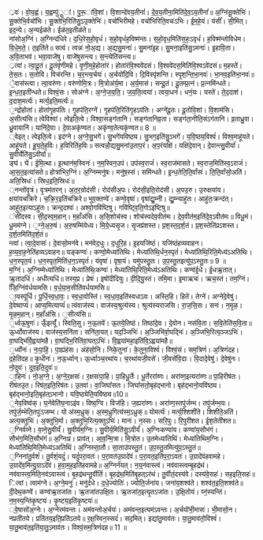 

  
्रवः॑। वो॒य॒ह्वं। य॒ह्वम्पु॑ू॒ां। पु॒रू॒ांवि॒शां। वि॒शान्दे॑वय॒तीनां॑। दे॒व॒य॒तीना॒मिति॑दे॒व॒ऽय॒तीनां॑॥ अ॒ग्निंसू॒क्तेभिः॑। सू॒क्तेभि॒र्वचो॑भिः। सू॒क्तेभि॒रिति॑सु॒ऽउ॒क्तेभिः॑। वचो॑भिरीमहे। वचो॑भिरिति॒वचः॑ऽभिः। ई॒म॒हे॒यं। यंसीं॑। सी॒मित्। इद॒न्ये। अ॒न्यईळ॑ते। ईळ॑त॒इतीळ॑ते॥  
ना॑सोअ॒ग्निं। अ॒ग्निन्द॑धिरे। द॒धि॒रेस॒हो॒वृधं॑। स॒हो॒वृधं॑ह॒विष्म॑न्तः। स॒हो॒वृध॒मिति॑स॒हः॒ऽवृधं॑। ह॒विष्म॑न्तोविधेम। वि॒धे॒म॒ते॒। त॒इति॑ते॥ सत्वं। त्वन्नः॑ नो॒अ॒द्य। अ॒द्यसु॒मनाः॑। सु॒मना॑इ॒ह। सु॒मना॒इति॑सु॒ऽमनाः॑। इ॒हावि॒ता। अ॒वि॒ताभव॑। भवा॒वाजे॑षु। वाजे॑षुसन्त्य। स॒न्त्येति॑सन्त्य॥  
्रत्वा॑। त्वा॒दू॒तं। दू॒तंवृ॑णीमहे। वृ॒णी॒म॒हे॒होता॑रं। होता॑रंवि॒श्ववे॑दसं। वि॒श्ववे॑दस॒मिति॑वि॒श्वऽवे॑दसं॥ म॒हस्ते॑। ते॒स॒तः। स॒तोवि। विच॑रन्ति। च॒र॒न्त्य॒र्चयः॑। अ॒र्चयो॑दि॒वि। दि॒विस्पृ॑शन्ति। स्पृ॒श॒न्ति॒भा॒नवः॑। भा॒नव॒इति॑भा॒नवः॑॥  
े॒वास॑स्त्वा। त्वा॒वरु॑णः। वरु॑णोमि॒त्रः। मि॒त्रोअ॑र्य॒मा। अ॒र्य॒मासं। सन्दू॒तं। दू॒तम्प्र॒त्नं। प्र॒त्नमि॑न्धते। इ॒न्ध॒त॒इती॑न्धते॥ विश्वं॒सः। सोअ॑ग्ने। अ॒ग्ने॒ज॒य॒ति॒। ज॒य॒ति॒त्वया॑। त्वया॒धनं॑। धनं॒यः। यस्ते॑। ते॒द॒दाश॑। द॒दाश॒मर्त्यः॑। मर्त्य॒इति॒मर्त्यः॑॥  
॒न्द्रोहोता॑। होता॑गृ॒हप॑तिः। गृ॒हप॑ति॒रग्ने॑। गृ॒हप॑ति॒रिति॑गृ॒हऽप॑तिः। अग्ने॑दू॒तः। दू॒तोवि॒शां। वि॒शाम॑सि। अ॒सीत्य॑सि॥ त्वेविश्वा॑। त्वेइति॒त्वे। विश्वा॒सङ्ग॑तानि। सङ्ग॑तानिव्र॒ता। सङ्ग॑ता॒नीति॒संऽग॑तानि। व्र॒ताध्रु॒वा। ध्रु॒वायानि॑। यानि॑दे॒वाः। दे॒वाअकृ॑ण्वत। अकृ॑ण्व॒तेत्यकृ॑ण्वत॥ 8 ॥  
्वेइत्। त्वेइति॒त्वे। इद॑ग्ने। अ॒ग्ने॒सु॒भगे॑। सु॒भगे॑यविष्ठ्य। सु॒भग॒इति॑सु॒ऽभगे॑। य॒वि॒ष्ठ्य॒विश्वं॑। विश्व॒माहू॑यते। आहू॑यते। हू॒य॒ते॒ह॒विः। ह॒विरिति॑ह॒विः॥ सत्वन्नो॒॑द्यसु॒मना॑उ॒ताप॒रं। अ॒प॒रंयक्षि॑। यक्षि॑दे॒वान्। दे॒वान्त्सु॒वीर्या॑। सु॒वीर्येति॑सु॒ऽवीर्या॑॥  
ङ्घ॑। घें। ई॒मि॒त्था। इ॒त्थान॑म॒स्विनः॑। न॒म॒स्विन॒उप॑। उप॑स्व॒राजं॑। स्व॒राज॑मासते। स्व॒राज॒मिति॑स्व॒ऽराजं॑। आ॒स॒त॒इत्या॑सते॥ होत्रा॑भिर॒ग्निं। अ॒ग्निम्मनु॑षः। मनु॑ष॒स्सं। समि॑न्धते। इ॒न्ध॒तेति॒ति॒र्वांसः॑। ति॒ति॒र्वांसो॒अति॑। अति॒स्रिधः॑। स्रिध॒इति॒स्रिधः॑॥  
्नन्तो॑वृ॒त्रं। वृ॒त्रम॑तरन्। अ॒त॒र॒न्रोद॑सी। रोद॑सीअ॒पः। रोद॑सी॒इति॒रोद॑सी। अ॒पउ॒रु। उ॒रुक्षया॑य। क्षया॑यचक्रिरे। च॒क्रि॒र॒इति॑चक्रिरे॥ भुव॒क्तण्वे॑। कण्वे॒वृषा॑। वृषा॑द्यु॒म्नी। द्यु॒म्न्याहु॑तः। आहु॑तः॒क्रन्द॑त्। आहु॑त॒इत्याऽहु॑तः। क्रन्द॒दश्वः॑। अश्वो॒गवि॑ष्टिषु। गवि॑ष्ट्वि॒ति॒गोऽइ॑ष्टिषु॥  
ंसी॑दस्व। सी॒द॒स्व॒म॒हान्। म॒हाँअ॑सि। अ॒सि॒शोच॑स्व। शोच॑स्वदेव॒वीत॑मः। दे॒व॒वीत॑म॒इति॑दे॒व॒ऽवीत॑मः॥ विधू॒मं। धू॒मम॑ग्ने। ॒ग्ने॒अ॒रु॒षं। अ॒रु॒षम्मि॑येध्य। मि॒ये॒ध्यसृ॒ज। सृ॒जप्र॑शस्त। प्र॒श॒स्त॒द॒र्श॒तं। प्र॒श॒स्तेति॑प्रऽशस्त। द॒र्श॒तमिति॑द॒र्श॒तं॥  
न्त्वा॑। त्वा॒दे॒वासः॑। दे॒वासो॒मन॑वे। मन॑वेद॒धुः। द॒धुरि॒ह। इ॒हयजि॑ष्ठं। यजि॑ष्ठंहव्यवाहन। ह॒व्य॒वा॒ह॒नेति॑हव्यऽवाहन॥ यङ्कण्वः॑। कण्वो॒मेध्या॑तिथिः। मेध्या॑तिथि॒र्धन॒स्पृतं॑। मेध्या॑तिथि॒रिति॒मेध्य॑ऽअतिथिः। ध॒न॒स्पृत॒यं। ध॒न॒स्पृत॒मिति॑ध॒न॒ऽस्पृतं॑। यंवृषा॑। वृषा॒यं। यमु॑पस्तु॒तः। उ॒प॒स्तु॒तइत्यु॑प॒ऽस्तु॒तः॥ 9 ॥  
म॒ग्निं। अ॒ग्निम्मेध्या॑तिथिः। मेध्या॑तिथिः॒कण्वः॑। मेध्या॑तिथि॒रिति॒मेध्य॑ऽअतिथिः। कण्व॑ई॒धे। ई॒धऋ॒तात्। ऋ॒तादधि॑। अधीत्यधि॑॥ तस्य॒प्र। प्रेषः॑। इषो॑दीदियुः। दी॒दि॒यु॒स्तं। तमि॒मा। इ॒माऋचः॑। ऋच॒स्तं। तम॒ग्निं। अिि॒ग्निंव॑र्धयामसि। व॒र्ध॒या॒म॒सीति॑वर्धयामसि॥  
ा॒यस्पू॑र्धि। पू॒र्धि॒स्व॒धा॒वः॒। स्व॒धा॒वोस्ति॑। स्व॒धा॒व॒इति॑स्वधाऽवः। अस्ति॒हि। हिते॑। तेग्ने॑। अग्ने॑दे॒वेषु॑। दे॒वेष्वाप्यं॑। आप्य॒मित्याप्यं॑॥ त्वंवाज॑स्य। वाज॑स्य॒श्रुत्य॑स्य। श्रुत्य॑स्यराजसि। रा॒ज॒सि॒सः। सनः॑। न॒मृ॒ळ॒। मृ॒ळ॒म॒हान्। म॒हाँअ॑सि। ॒सीत्य॑सि॥  
॒र्ध्वऊ॒षुणः॑। ऊँ॒इत्यूँ॑। स्विति॒सु। न॒ऊ॒तये॑। ऊ॒तये॒तिष्ठ॑। तिष्ठा॑दे॒वः। दे॒वोन। नस॑वि॒ता। स॒वि॒तेति॑स॒वि॒ता॥ ऊ॒र्ध्वोवाज॑स्य। वाज॑स्य॒सनि॑ता। सनि॑ता॒यत्। यद॒ञ्जिभिः॑। अ॒ञ्जिभि॑र्वा॒घद्भिः॑। अ॒ञ्जिभि॒रित्य॒ञ्जऽभिः॑। वा॒घद्भि॑र्वि॒ह्वया॑महै। वा॒घद्भि॒रिति॑वा॒घत्ऽभिः॑। वि॒ह्वया॑महा॒इति॑वि॒ऽह्वया॑महै॥  
॒र्ध्वोनः॑। नः॒पा॒हि॒। पा॒ह्यंह॑सः। अंह॑सो॒नि। निके॒तुना॑। के॒तुना॒विश्वं॑। विश्वं॒सं। सम॒त्रिणं॑। अ॒त्रिणं॑दह। द॒हेति॑दह॥ कृ॒धीनः॑। न॒ऊ॒र्ध्वान्। ऊ॒र्ध्वाञ्च॒रथा॑य। च॒रथा॑यजी॒वसे॑। जी॒वसे॑वि॒दाः। वि॒दादे॒वेषु॑। दे॒वेषु॑नः। नो॒दुवः॑। दुव॒इति॒दुवः॑॥  
ा॒हिनः॑। नो॒अ॒ग्ने॒। अ॒ग्ने॒र॒क्षसः॑। र॒क्षसः॑पा॒हि। पा॒हिधू॒र्तेः। धू॒र्तेररा॑व्णः। अरा॑व्ण॒इत्यरा॑व्णः॥ पा॒हिरीष॑तः। रीष॑तउ॒त। रिष॑त॒इति॒रिष॑तः। उ॒तवा॑। वा॒जिघां॑सतः। जिघां॑सतो॒बृह॑द्भानो। बृह॑द्भानो॒यवि॑ष्ठ्य। बृह॑द्भानो॒इति॒बृह॑त्ऽभानो। यवि॒ष्ठ्येति॒यवि॑ष्ठ्य॥10॥  
॒नेव॒विष्व॑क्। घ॒नेवेति॑घ॒नाऽइ॑व। विष्व॒ग्वि। विज॑हि। ज॒ह्यरा॑व्णः। अरा॑व्ण॒स्तपु॑र्जम्भ। तपु॑र्जम्भ॒यः। तपु॑र्ज॒म्भेति॒तपुः॑ऽजम्भ। यो अ॑स्म॒ध्रुक्। अ॒स्म॒ध्रुगित्य॑स्म॒ऽध्रुक्॥ योमर्त्यः॑। मर्त्य॒श्शिशी॑ते। शिशी॑ते॒अति॑। अत्य॒क्तुभिः॑। अ॒क्तुभि॒र्मा। अ॒क्तुभि॒रित्य॒क्तुऽभिः॑। मानः॑। न॒स्सः। सरि॒पुः। रि॒पुरी॑शत। ई॒श॒तेती॑शत॥  
॒ग्निर्व॑व्ने। व॒व्ने॒सु॒वीर्यं॑। सु॒वीर्य॑म॒ग्निः। सु॒वीर्य॒मिति॑सु॒ऽवीर्यं॑। अ॒ग्निःकण्वा॑य। कण्वा॑य॒सौभ॑गं। सौभ॑ग॒मिति॒सौभ॑गं॥ अ॒ग्निःप्र। प्राव॑त्। आ॒व॒न्मि॒त्रा। मि॒त्रोत। उ॒तमेध्या॑तिथिं। मेध्या॑तिथिम॒ग्निः। मेध्या॑तिथि॒मिति॒मेध्य॑ऽअतिथिं। अ॒ग्निस्सा॒तौ। सा॒ताउ॑पस्तु॒तं। उ॒प॒स्तु॒तमित्यु॑प॒ऽस्तु॒तं॥  
॒ग्निना॑तु॒र्वशं॑। तु॒र्वशं॒यदुं॑। यदुं॑परा॒वतः॑। प॒रा॒वत॑उ॒ग्रादे॑वं। प॒रा॒वत॒इति॑प॒रा॒ऽवतः॑। उ॒ग्रादे॑वंहवामहे। उ॒ग्रादे॑व॒मित्यु॒ग्राऽदे॑वं। ह॒वा॒म॒ह॒इति॑हवामहे॥ अ॒ग्निर्न॑यत्। न॒य्॒न॑वास्त्वं। नव॑वास्त्वम्बृ॒हद्र॑थं। नव॑वास्त्व॒मिति॒नव॑ऽवास्त्वं। बृ॒हद्र॑थन्तु॒र्वीतिं॑। बृ॒हद्र॑थ॒मिति॑बृ॒हत्ऽर॑थं। तु॒र्वीतं॒दस्य॑वे। दस्य॑वे॒सहः॑। सह॒इति॒सहः॑॥  
ित्वां। त्वाम॑ग्ने। अ॒ग्ने॒मनुः॑। मनु॑र्दधे। द॒धे॒ज्योतिः॑। ज्योति॒र्जना॑य। जना॑य॒शश्व॑ते। शश्व॑त॒इति॒शश्व॑ते॥ दी॒देथ॒कण्वे॑। कण्व॑ऋ॒तजा॑तः। ऋ॒तजा॑तउक्षि॒तः। ऋ॒तजा॑त॒इत्यृ॒तऽजा॑तः। उ॒क्षि॒तोयं। य्न॒॑स्यन्ति॑। न॒म॒स्य॒न्ति॑कृ॒ष्टयः॑। कृ॒ष्टय॒इति॑कृ॒ष्टयः॑॥  
्वे॒षासो॑अ॒ग्नेः। अ॒ग्नेरम॑वन्तः। अम॑वन्तोअ॒र्चयः॑। अम॑वन्त॒इत्यम॑ऽवन्तः। अ॒र्चयो॑भी॒मासः॑। भी॒मासो॒न। नप्रती॑तये। प्रति॑तय॒इति॒प्रति॑ऽतये॥ र॒क्ष॒स्विन॒स्सदं॑। सद॒मित्। इद्या॑तु॒माव॑तः। या॒तु॒माव॑तो॒विश्वं॑। या॒तु॒माव॑त॒इति॑या॒तु॒ऽमाव॑तः। विश्वं॒सम॒त्रिणं॑दह॥ 11 ॥  
